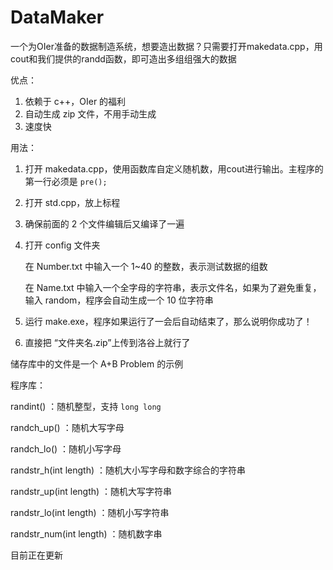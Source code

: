 # DataMaker
一个为OIer准备的数据制造系统，想要造出数据？只需要打开makedata.cpp，用cout和我们提供的randd函数，即可造出多组组强大的数据

优点：

1. 依赖于 c++，OIer 的福利
2. 自动生成 zip 文件，不用手动生成
3. 速度快

用法：
1. 打开 makedata.cpp，使用函数库自定义随机数，用cout进行输出。主程序的第一行必须是 `pre();`

2. 打开 std.cpp，放上标程

3. 确保前面的 2 个文件编辑后又编译了一遍

4. 打开 config 文件夹

   在 Number.txt 中输入一个 1~40 的整数，表示测试数据的组数

   在 Name.txt 中输入一个全字母的字符串，表示文件名，如果为了避免重复，输入 random，程序会自动生成一个 10 位字符串

5. 运行 make.exe，程序如果运行了一会后自动结束了，那么说明你成功了！

6. 直接把 “文件夹名.zip”上传到洛谷上就行了

储存库中的文件是一个 A+B Problem 的示例

程序库：

randint() ：随机整型，支持 `long long`

randch_up() ：随机大写字母

randch_lo() ：随机小写字母

randstr_h(int length) ：随机大小写字母和数字综合的字符串

randstr_up(int length) ：随机大写字符串

randstr_lo(int length) ：随机小写字符串

randstr_num(int length) ：随机数字串



目前正在更新
